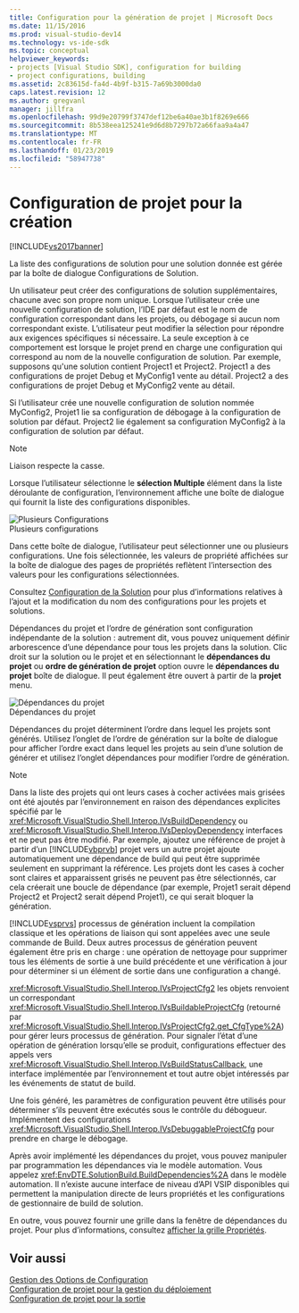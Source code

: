 ```yaml
---
title: Configuration pour la génération de projet | Microsoft Docs
ms.date: 11/15/2016
ms.prod: visual-studio-dev14
ms.technology: vs-ide-sdk
ms.topic: conceptual
helpviewer_keywords:
- projects [Visual Studio SDK], configuration for building
- project configurations, building
ms.assetid: 2c83615d-fa4d-4b9f-b315-7a69b3000da0
caps.latest.revision: 12
ms.author: gregvanl
manager: jillfra
ms.openlocfilehash: 99d9e20799f3747def12be6a40ae3b1f8269e666
ms.sourcegitcommit: 8b538eea125241e9d6d8b7297b72a66faa9a4a47
ms.translationtype: MT
ms.contentlocale: fr-FR
ms.lasthandoff: 01/23/2019
ms.locfileid: "58947738"
---
```

# <a name="project-configuration-for-building"></a>Configuration de projet pour la création
[!INCLUDE[vs2017banner](../../includes/vs2017banner.md)]

La liste des configurations de solution pour une solution donnée est gérée par la boîte de dialogue Configurations de Solution.  
  
 Un utilisateur peut créer des configurations de solution supplémentaires, chacune avec son propre nom unique. Lorsque l’utilisateur crée une nouvelle configuration de solution, l’IDE par défaut est le nom de configuration correspondant dans les projets, ou débogage si aucun nom correspondant existe. L’utilisateur peut modifier la sélection pour répondre aux exigences spécifiques si nécessaire. La seule exception à ce comportement est lorsque le projet prend en charge une configuration qui correspond au nom de la nouvelle configuration de solution. Par exemple, supposons qu'une solution contient Project1 et Project2. Project1 a des configurations de projet Debug et MyConfig1 vente au détail. Project2 a des configurations de projet Debug et MyConfig2 vente au détail.  
  
 Si l’utilisateur crée une nouvelle configuration de solution nommée MyConfig2, Projet1 lie sa configuration de débogage à la configuration de solution par défaut. Project2 lie également sa configuration MyConfig2 à la configuration de solution par défaut.  
  
> [!NOTE]
>  Liaison respecte la casse.  
  
 Lorsque l’utilisateur sélectionne le **sélection Multiple** élément dans la liste déroulante de configuration, l’environnement affiche une boîte de dialogue qui fournit la liste des configurations disponibles.  
  
 ![Plusieurs Configurations](../../extensibility/internals/media/vsmultiplecfgs.gif "vsMultipleCfgs")  
Plusieurs configurations  
  
 Dans cette boîte de dialogue, l’utilisateur peut sélectionner une ou plusieurs configurations. Une fois sélectionnée, les valeurs de propriété affichées sur la boîte de dialogue des pages de propriétés reflètent l’intersection des valeurs pour les configurations sélectionnées.  
  
 Consultez [Configuration de la Solution](../../extensibility/internals/solution-configuration.md) pour plus d’informations relatives à l’ajout et la modification du nom des configurations pour les projets et solutions.  
  
 Dépendances du projet et l’ordre de génération sont configuration indépendante de la solution : autrement dit, vous pouvez uniquement définir arborescence d’une dépendance pour tous les projets dans la solution. Clic droit sur la solution ou le projet et en sélectionnant le **dépendances du projet** ou **ordre de génération de projet** option ouvre le **dépendances du projet** boîte de dialogue. Il peut également être ouvert à partir de la **projet** menu.  
  
 ![Dépendances du projet](../../extensibility/internals/media/vsprojdependencies.gif "vsProjDependencies")  
Dépendances du projet  
  
 Dépendances du projet déterminent l’ordre dans lequel les projets sont générés. Utilisez l’onglet de l’ordre de génération sur la boîte de dialogue pour afficher l’ordre exact dans lequel les projets au sein d’une solution de générer et utilisez l’onglet dépendances pour modifier l’ordre de génération.  
  
> [!NOTE]
>  Dans la liste des projets qui ont leurs cases à cocher activées mais grisées ont été ajoutés par l’environnement en raison des dépendances explicites spécifié par le <xref:Microsoft.VisualStudio.Shell.Interop.IVsBuildDependency> ou <xref:Microsoft.VisualStudio.Shell.Interop.IVsDeployDependency> interfaces et ne peut pas être modifié. Par exemple, ajoutez une référence de projet à partir d’un [!INCLUDE[vbprvb](../../includes/vbprvb-md.md)] projet vers un autre projet ajoute automatiquement une dépendance de build qui peut être supprimée seulement en supprimant la référence. Les projets dont les cases à cocher sont claires et apparaissent grisés ne peuvent pas être sélectionnés, car cela créerait une boucle de dépendance (par exemple, Projet1 serait dépend Project2 et Project2 serait dépend Projet1), ce qui serait bloquer la génération.  
  
 [!INCLUDE[vsprvs](../../includes/vsprvs-md.md)] processus de génération incluent la compilation classique et les opérations de liaison qui sont appelées avec une seule commande de Build. Deux autres processus de génération peuvent également être pris en charge : une opération de nettoyage pour supprimer tous les éléments de sortie à une build précédente et une vérification à jour pour déterminer si un élément de sortie dans une configuration a changé.  
  
 <xref:Microsoft.VisualStudio.Shell.Interop.IVsProjectCfg2> les objets renvoient un correspondant <xref:Microsoft.VisualStudio.Shell.Interop.IVsBuildableProjectCfg> (retourné par <xref:Microsoft.VisualStudio.Shell.Interop.IVsProjectCfg2.get_CfgType%2A>) pour gérer leurs processus de génération. Pour signaler l’état d’une opération de génération lorsqu’elle se produit, configurations effectuer des appels vers <xref:Microsoft.VisualStudio.Shell.Interop.IVsBuildStatusCallback>, une interface implémentée par l’environnement et tout autre objet intéressés par les événements de statut de build.  
  
 Une fois généré, les paramètres de configuration peuvent être utilisés pour déterminer s’ils peuvent être exécutés sous le contrôle du débogueur. Implémentent des configurations <xref:Microsoft.VisualStudio.Shell.Interop.IVsDebuggableProjectCfg> pour prendre en charge le débogage.  
  
 Après avoir implémenté les dépendances du projet, vous pouvez manipuler par programmation les dépendances via le modèle automation. Vous appelez <xref:EnvDTE.SolutionBuild.BuildDependencies%2A> dans le modèle automation. Il n’existe aucune interface de niveau d’API VSIP disponibles qui permettent la manipulation directe de leurs propriétés et les configurations de gestionnaire de build de solution.  
  
 En outre, vous pouvez fournir une grille dans la fenêtre de dépendances du projet. Pour plus d’informations, consultez [afficher la grille Propriétés](../../extensibility/internals/properties-display-grid.md).  
  
## <a name="see-also"></a>Voir aussi  
 [Gestion des Options de Configuration](../../extensibility/internals/managing-configuration-options.md)   
 [Configuration de projet pour la gestion du déploiement](../../extensibility/internals/project-configuration-for-managing-deployment.md)   
 [Configuration de projet pour la sortie](../../extensibility/internals/project-configuration-for-output.md)
